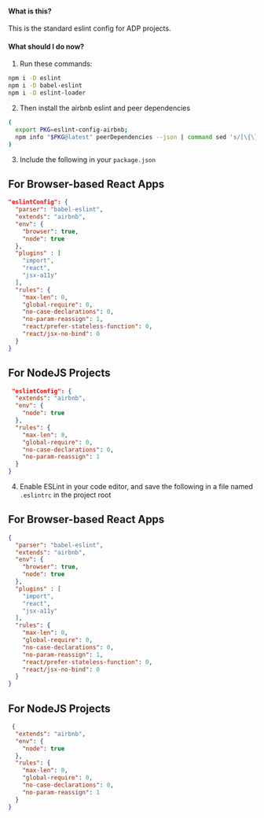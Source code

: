 #### What is this?
This is the standard eslint config for ADP projects.

#### What should I do now?

1) Run these commands:

```bash
npm i -D eslint
npm i -D babel-eslint
npm i -D eslint-loader
```

2) Then install the airbnb eslint and peer dependencies

```bash
(
  export PKG=eslint-config-airbnb;
  npm info "$PKG@latest" peerDependencies --json | command sed 's/[\{\},]//g ; s/: /@/g' | xargs npm install --save-dev "$PKG@latest"
)
```

3) Include the following in your `package.json`

## For Browser-based React Apps

```json
"eslintConfig": {
  "parser": "babel-eslint",
  "extends": "airbnb",
  "env": {
    "browser": true,
    "node": true
  },
  "plugins" : [
    "import",
    "react",
    "jsx-a11y"
  ],
  "rules": {
    "max-len": 0,
    "global-require": 0,
    "no-case-declarations": 0,
    "no-param-reassign": 1,
    "react/prefer-stateless-function": 0,
    "react/jsx-no-bind": 0
  }
}
```

## For NodeJS Projects

```json
 "eslintConfig": {
  "extends": "airbnb",
  "env": {
    "node": true
  },
  "rules": {
    "max-len": 0,
    "global-require": 0,
    "no-case-declarations": 0,
    "no-param-reassign": 1
  }
}
```

4) Enable ESLint in your code editor, and save the following in a file named `.eslintrc` in the project root

## For Browser-based React Apps

```json
{
  "parser": "babel-eslint",
  "extends": "airbnb",
  "env": {
    "browser": true,
    "node": true
  },
  "plugins" : [
    "import",
    "react",
    "jsx-a11y"
  ],
  "rules": {
    "max-len": 0,
    "global-require": 0,
    "no-case-declarations": 0,
    "no-param-reassign": 1,
    "react/prefer-stateless-function": 0,
    "react/jsx-no-bind": 0
  }
}
```

## For NodeJS Projects

```json
 {
  "extends": "airbnb",
  "env": {
    "node": true
  },
  "rules": {
    "max-len": 0,
    "global-require": 0,
    "no-case-declarations": 0,
    "no-param-reassign": 1
  }
}
```
